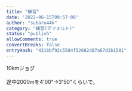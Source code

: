 ```yaml
---
title: "練習"
date: '2022-06-15T09:57:08'
author: "subaru44k"
category: "練習(デフォルト)"
status: "publish"
allowComments: true
convertBreaks: false
entryHash: "431bbf92c5584f52682d87a67d1b1581"
---
```

10kmジョグ<br>
<br>
途中2000mを4'00"→3'50"くらいで。
